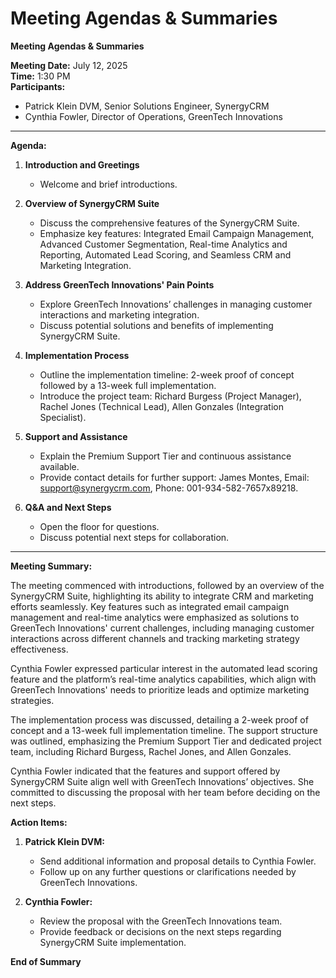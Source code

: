 # Meeting Agendas & Summaries

**Meeting Agendas & Summaries**

**Meeting Date:** July 12, 2025  
**Time:** 1:30 PM  
**Participants:**  
- Patrick Klein DVM, Senior Solutions Engineer, SynergyCRM  
- Cynthia Fowler, Director of Operations, GreenTech Innovations  

---

**Agenda:**

1. **Introduction and Greetings**
   - Welcome and brief introductions.

2. **Overview of SynergyCRM Suite**
   - Discuss the comprehensive features of the SynergyCRM Suite.
   - Emphasize key features: Integrated Email Campaign Management, Advanced Customer Segmentation, Real-time Analytics and Reporting, Automated Lead Scoring, and Seamless CRM and Marketing Integration.

3. **Address GreenTech Innovations' Pain Points**
   - Explore GreenTech Innovations’ challenges in managing customer interactions and marketing integration.
   - Discuss potential solutions and benefits of implementing SynergyCRM Suite.

4. **Implementation Process**
   - Outline the implementation timeline: 2-week proof of concept followed by a 13-week full implementation.
   - Introduce the project team: Richard Burgess (Project Manager), Rachel Jones (Technical Lead), Allen Gonzales (Integration Specialist).

5. **Support and Assistance**
   - Explain the Premium Support Tier and continuous assistance available.
   - Provide contact details for further support: James Montes, Email: support@synergycrm.com, Phone: 001-934-582-7657x89218.

6. **Q&A and Next Steps**
   - Open the floor for questions.
   - Discuss potential next steps for collaboration.

---

**Meeting Summary:**

The meeting commenced with introductions, followed by an overview of the SynergyCRM Suite, highlighting its ability to integrate CRM and marketing efforts seamlessly. Key features such as integrated email campaign management and real-time analytics were emphasized as solutions to GreenTech Innovations' current challenges, including managing customer interactions across different channels and tracking marketing strategy effectiveness.

Cynthia Fowler expressed particular interest in the automated lead scoring feature and the platform’s real-time analytics capabilities, which align with GreenTech Innovations' needs to prioritize leads and optimize marketing strategies.

The implementation process was discussed, detailing a 2-week proof of concept and a 13-week full implementation timeline. The support structure was outlined, emphasizing the Premium Support Tier and dedicated project team, including Richard Burgess, Rachel Jones, and Allen Gonzales.

Cynthia Fowler indicated that the features and support offered by SynergyCRM Suite align well with GreenTech Innovations’ objectives. She committed to discussing the proposal with her team before deciding on the next steps.

**Action Items:**

1. **Patrick Klein DVM:**
   - Send additional information and proposal details to Cynthia Fowler.
   - Follow up on any further questions or clarifications needed by GreenTech Innovations.

2. **Cynthia Fowler:**
   - Review the proposal with the GreenTech Innovations team.
   - Provide feedback or decisions on the next steps regarding SynergyCRM Suite implementation.

**End of Summary**